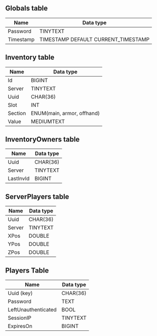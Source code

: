 ## Globals table

| Name      | Data type                           |
|-----------|-------------------------------------|
| Password  | TINYTEXT                            |
| Timestamp | TIMESTAMP DEFAULT CURRENT_TIMESTAMP |

## Inventory table

| Name    | Data type                  |
|---------|----------------------------|
| Id      | BIGINT                     |
| Server  | TINYTEXT                   |
| Uuid    | CHAR(36)                   |
| Slot    | INT                        |
| Section | ENUM(main, armor, offhand) |
| Value   | MEDIUMTEXT                 |

## InventoryOwners table

| Name      | Data type |
|-----------|-----------|
| Uuid      | CHAR(36)  |
| Server    | TINYTEXT  |
| LastInvId | BIGINT    |

## ServerPlayers table

| Name   | Data type |
|--------|-----------|
| Uuid   | CHAR(36)  |
| Server | TINYTEXT  |
| XPos   | DOUBLE    |
| YPos   | DOUBLE    |
| ZPos   | DOUBLE    |

## Players Table

| Name                | Data type |
|---------------------|-----------|
| Uuid (key)          | CHAR(36)  |
| Password            | TEXT      |
| LeftUnauthenticated | BOOL      |
| SessionIP           | TINYTEXT  |
| ExpiresOn           | BIGINT    |
